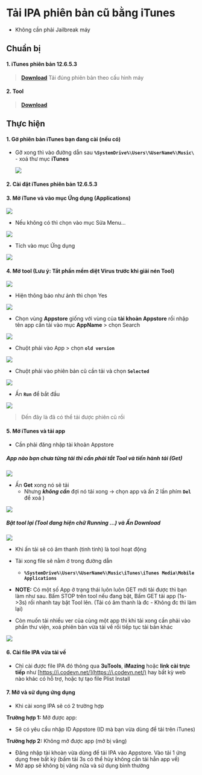 # Tải IPA phiên bản cũ bằng iTunes
- Không cần phải Jailbreak máy
## Chuẩn bị
#### 1. iTunes phiên bản 12.6.5.3 
>[**Download**](https://github.com/herotbty/Ipa-Old-ver/releases/tag/1.0.2)
Tải đúng phiên bản theo cấu hình máy 

#### 2. Tool
 >[**Download**](https://github.com/herotbty/Ipa-Old-ver/releases/download/1.0.1/DownloadOldIPATool_EN.zip)

## Thực hiện
#### 1. Gỡ phiên bản iTunes bạn đang cài (nếu có)
- Gỡ xong thì vào đường dẫn sau **``%SystemDrive%\Users\%UserName%\Music\``** - xoá thư mục **iTunes**

	![](https://raw.githubusercontent.com/herotbty/Ipa-Old-ver/main/img/01.png)

#### 2. Cài đặt iTunes phiên bản 12.6.5.3

#### 3. Mở iTune và vào mục Ứng dụng (Applications)

![](https://raw.githubusercontent.com/herotbty/Ipa-Old-ver/main/img/03.png)
 
 - Nếu không có thì chọn vào mục Sửa Menu...

![](https://raw.githubusercontent.com/herotbty/Ipa-Old-ver/main/img/03-2.png)

- Tích vào mục Ứng dụng

![](https://raw.githubusercontent.com/herotbty/Ipa-Old-ver/main/img/03-3.png)

#### 4. Mở tool (Lưu ý: Tắt phần mềm diệt Virus trước khi giải nén Tool)

![](https://raw.githubusercontent.com/herotbty/Ipa-Old-ver/main/img/04.png)

- Hiện thông báo như ảnh thì chọn Yes

![](https://raw.githubusercontent.com/herotbty/Ipa-Old-ver/main/img/04-2.png)

- Chọn vùng **Appstore** giống với vùng của **tài khoản Appstore** rồi nhập tên app cần tải vào mục **AppName** > chọn Search

![](https://raw.githubusercontent.com/herotbty/Ipa-Old-ver/main/img/04-3.png)

- Chuột phải vào App > chọn **`old version`**

![](https://raw.githubusercontent.com/herotbty/Ipa-Old-ver/main/img/04-4.png)

- Chuột phải vào phiên bản cũ cần tải và chọn **`Selected`**

![](https://raw.githubusercontent.com/herotbty/Ipa-Old-ver/main/img/04-5.png)

- Ấn **`Run`** để bắt đầu 

![](https://raw.githubusercontent.com/herotbty/Ipa-Old-ver/main/img/04-6.png)

> Đến đây là đã có thể tải được phiên cũ rồi

#### 5. Mở iTunes và tải app 
- Cần phải đăng nhập tài khoản Appstore

##### App nào bạn chưa từng tải  thì cần phải **tắt Tool** và tiến hành tải (**Get**)

![](https://raw.githubusercontent.com/herotbty/Ipa-Old-ver/main/img/05.png)

- Ấn **Get** xong nó sẽ tải
	- Nhưng ***không cần***  đợi nó tải xong -> chọn app và ấn 2 lần phím **`Del`** để xoá )

![](https://raw.githubusercontent.com/herotbty/Ipa-Old-ver/main/img/05-2.png)

##### Bật tool lại (Tool đang hiện chữ Running ...) và Ấn Download

![](https://raw.githubusercontent.com/herotbty/Ipa-Old-ver/main/img/05-3.png)

- Khi ấn tải sẽ có âm thanh (tinh tinh) là tool hoạt động 

- Tải xong file sẽ nằm ở trong đường dẫn
	- **`%SystemDrive%\Users\%UserName%\Music\iTunes\iTunes Media\Mobile Applications`**

- **NOTE:** Có một số App ở trạng thái luôn luôn GET mới tải được thì bạn làm như sau. Bấm STOP trên tool nếu đang bật, Bấm GET tải app (1s->3s) rồi nhanh tay bật Tool lên. (Tải có âm thanh là đc - Không đc thì làm lại)

- Còn muốn tải nhiều ver của cùng một app thì khi tải xong cần phải vào phần thư viện, xoá phiên bản vừa tải về rồi tiếp tục tải bản khác

![](https://raw.githubusercontent.com/herotbty/Ipa-Old-ver/main/img/05-4.png)

#### 6. Cài file IPA vừa tải về
- Chỉ cài được file IPA đó thông qua **3uTools**, **iMazing** hoặc **link cài trực tiếp** như [https://i.codevn.net/](https://i.codevn.net/) hay bất kỳ web nào khác có hỗ trợ, hoặc tự tạo file Plist Install

#### 7. Mở và sử dụng ứng dụng

- Khi cài xong IPA sẽ có 2 trường hợp

**Trường hợp 1:** Mở được app: 

+ Sẽ có yêu cầu nhập ID Appstore (ID mà bạn vừa dùng để tải trên iTunes)

**Trường hợp 2:** Không mở được app (mở bị văng)

+ Đăng nhập tài khoàn vừa dùng để tải IPA vào Appstore. Vào tải 1 ứng dụng free bất kỳ (bấm tải 3s có thể hủy không cần tải hẳn app về)
+ Mở app sẽ không bị văng nữa và sử dụng bình thường

